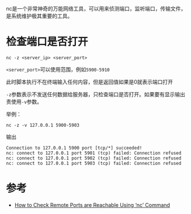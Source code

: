 nc是一个非常神奇的万能网络工具，可以用来侦测端口，监听端口，传输文件，是系统维护极其重要的工具。

# 检查端口是否打开

```
nc -z <server_ip> <server_port>
```

`<server_port>`可以使用范围，例如`5900-5910`

此时脚本执行不在终端输入任何内容，但是返回值如果是0就表示端口打开

`-z`参数表示不发送任何数据给服务器，只检查端口是否打开。如果要有显示输出责使用`-v`参数。 

举例：

```
nc -z -v 127.0.0.1 5900-5903
```

输出

```
Connection to 127.0.0.1 5900 port [tcp/*] succeeded!
nc: connect to 127.0.0.1 port 5901 (tcp) failed: Connection refused
nc: connect to 127.0.0.1 port 5902 (tcp) failed: Connection refused
nc: connect to 127.0.0.1 port 5903 (tcp) failed: Connection refused
```

# 参考

* [How to Check Remote Ports are Reachable Using ‘nc’ Command](https://www.tecmint.com/check-remote-port-in-linux/)